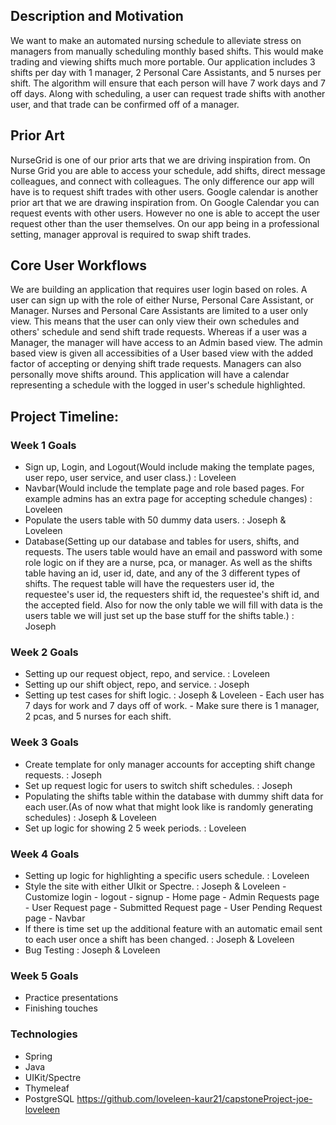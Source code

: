 ## Description and Motivation
We want to make an automated nursing schedule to alleviate stress on managers from manually scheduling monthly based shifts. This would make trading and viewing shifts
much more portable. Our application includes 3 shifts per day with 1 manager, 2 Personal Care Assistants, and 5 nurses per shift. The algorithm will ensure that each person will 
have 7 work days and 7 off days. Along with scheduling, a user can request trade shifts with another user, and that trade can be confirmed off of a manager. 


## Prior Art
NurseGrid is one of our prior arts that we are driving inspiration from. On Nurse Grid you are able to access your schedule, add shifts, direct message colleagues,
and connect with colleagues. The only difference our app will have is to request shift trades with other users. Google calendar is another prior art that we are 
drawing inspiration from. On Google Calendar you can request events with other users. However no one is able to accept the user request other than the user themselves.
On our app being in a professional setting, manager approval is required to swap shift trades.


## Core User Workflows
We are building an application that requires user login based on roles. A user can sign up with the role of either Nurse, Personal Care Assistant, or Manager. 
Nurses and Personal Care Assistants are limited to a user only view. This means that the user can only view their own schedules and others' schedule and send shift trade
requests. Whereas if a user was a Manager, the manager will have access to an Admin based view. The admin based view is given all accessibities of a User based view
with the added factor of accepting or denying shift trade requests. Managers can also personally move shifts around. This application will have a calendar representing
a schedule with the logged in user's schedule highlighted. 


## Project Timeline:

### Week 1 Goals
- Sign up, Login, and Logout(Would include making the template pages, user repo, user service, and user class.) : Loveleen
- Navbar(Would include the template page and role based pages. For example admins has an extra page for accepting schedule changes) : Loveleen
- Populate the users table with 50 dummy data users. : Joseph & Loveleen
- Database(Setting up our database and tables for users, shifts, and requests. The users table would have an email and 
  password with some role logic on if they are a nurse, pca, or manager. As well as the shifts table having an id, user id, date, and any of the 3 
  different types of shifts. The request table will have the requesters user id, the requestee's user id, the requesters shift id, the requestee's shift id, and the accepted field. 
  Also for now the only table we will fill with data is the users table we will just set up the base stuff for the shifts table.) : Joseph
  

### Week 2 Goals
- Setting up our request object, repo, and service. : Loveleen
- Setting up our shift object, repo, and service. : Joseph
- Setting up test cases for shift logic. : Joseph & Loveleen 
      - Each user has 7 days for work and 7 days off of work.
      - Make sure there is 1 manager, 2 pcas, and 5 nurses for each shift.
  

### Week 3 Goals
- Create template for only manager accounts for accepting shift change requests. : Joseph
- Set up request logic for users to switch shift schedules. : Joseph
- Populating the shifts table within the database with dummy shift data for each user.(As of now what that might look like is randomly generating schedules)
  : Joseph & Loveleen
- Set up logic for showing 2 5 week periods. : Loveleen


### Week 4 Goals
- Setting up logic for highlighting a specific users schedule. : Loveleen
- Style the site with either UIkit or Spectre. : Joseph & Loveleen
      - Customize login
      - logout
      - signup
      - Home page
      - Admin Requests page
      - User Request page
      - Submitted Request page
      - User Pending Request page
      - Navbar     
- If there is time set up the additional feature with an automatic email sent to each user once a shift has been changed. : Joseph & Loveleen
- Bug Testing : Joseph & Loveleen


### Week 5 Goals
- Practice presentations
- Finishing touches


### Technologies
- Spring
- Java
- UIKit/Spectre
- Thymeleaf
- PostgreSQL
https://github.com/loveleen-kaur21/capstoneProject-joe-loveleen
